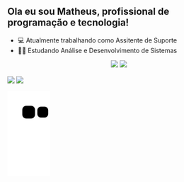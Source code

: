 ## Ola eu sou Matheus, profissional de programação e tecnologia!

- 💻 Atualmente trabalhando como Assitente de Suporte
- 👨‍🎓 Estudando Análise e Desenvolvimento de Sistemas

<div align="center">
  <img height="180em" src="https://github-readme-stats.vercel.app/api?username=MatheusCarva&show_icons=true&theme=radical&include_all_commits=true&count_private=true"/>
  <img height="180em" src="https://github-readme-stats.vercel.app/api/top-langs/?username=MatheusCarva&layout=compact&langs_count=7&theme=cobalt"/>
</div>
<div style="display: inline_block"><br>
</div>
  
<div> 
  <a href = "mailto:theustt91@gmail.com"><img src="https://img.shields.io/badge/-Gmail-%23333?style=for-the-badge&logo=gmail&logoColor=white" target="_blank"></a>
  <a href=https://www.linkedin.com/in/matheus-carvalho-740530156 target="_blank"><img src="https://img.shields.io/badge/-LinkedIn-%230077B5?style=for-the-badge&logo=linkedin&logoColor=white" target="_blank"></a> 
 
  ![Snake animation](https://github.com/rafaballerini/rafaballerini/blob/output/github-contribution-grid-snake.svg)
 
</div>

